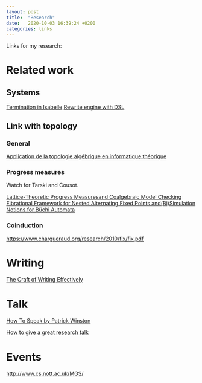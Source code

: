 ```yaml
---
layout: post
title:  "Research"
date:   2020-10-03 16:39:24 +0200
categories: links
---
```


Links for my research:

# Related work

## Systems

[Termination in Isabelle][krauss]
[Rewrite engine with DSL][kansas]

## Link with topology

### General

[Application de la topologie algébrique en informatique théorique][dubut]

### Progress measures

Watch for Tarski and Cousot. 

[Lattice-Theoretic Progress Measuresand Coalgebraic Model Checking][dubut1]
[Fibrational Framework for Nested Alternating Fixed Points and(Bi)Simulation Notions for Büchi Automata][aristote]

### Coinduction

https://www.chargueraud.org/research/2010/fix/fix.pdf


# Writing

[The Craft of Writing Effectively][mcenerney] 

# Talk

[How To Speak by Patrick Winston][winston]

[How to give a great research talk][peyton]

[krauss]: https://www21.in.tum.de/~krauss/papers/krauss-thesis.pdf
[kansas]: https://ku-fpg.github.io/software/kure/
[dubut]: https://group-mmm.org/~dubut/papers/master12.pdf
[dubut1]: https://arxiv.org/pdf/1511.00346.pdf
[aristote]: https://git.eleves.ens.fr/qaristote/m1-internship-report/uploads/3431548a277eb5fc297d8e7d93d1e3ce/aristote_quentin_m1_internship_report.pdf
[mcenerney]: https://www.youtube.com/watch?v=vtIzMaLkCaM
[winston]: https://www.youtube.com/watch?v=vtIzMaLkCaM
[peyton]: https://www.microsoft.com/en-us/research/academic-program/give-great-research-talk/

# Events

http://www.cs.nott.ac.uk/MGS/
